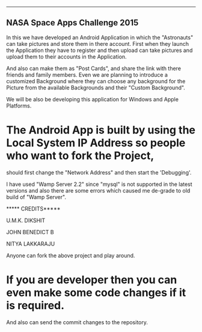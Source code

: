 --------------------------------
NASA Space Apps Challenge 2015
--------------------------------
In this we have developed an Android Application in which the "Astronauts" can take pictures and store them in there account.
First when they launch the Application they have to register and then upload can take pictures and 
upload them to their accounts in the Application.

And also can make them as "Post Cards", and share the link with there friends and family members.
Even we are planning to introduce a customized Background where they can choose any background 
for the Picture from the available Backgrounds and their "Custom Background".

We will be also be developing this application for Windows and Apple Platforms.

# The Android App is built by using the Local System IP Address so people who want to fork the Project, 
should first change the "Network Address" and then start the 'Debugging'. 

I have used "Wamp Server 2.2" since "mysql" is not supported in the latest versions and also there are some errors which caused me de-grade to old build of "Wamp Server".




***** CREDITS*****

U.M.K. DIKSHIT

JOHN BENEDICT B

NITYA LAKKARAJU

Anyone can fork the above project and play around.
# If you are developer then you can even make some code changes if it is required.
And also can send the commit changes to the repository.
